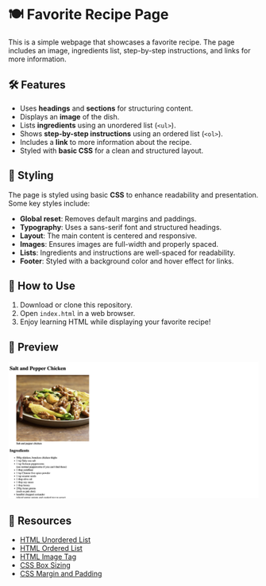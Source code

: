 # 🍽️ Favorite Recipe Page

This is a simple webpage that showcases a favorite recipe. The page includes an image, ingredients list, step-by-step instructions, and links for more information.

## 🛠 Features

- Uses **headings** and **sections** for structuring content.
- Displays an **image** of the dish.
- Lists **ingredients** using an unordered list (`<ul>`).
- Shows **step-by-step instructions** using an ordered list (`<ol>`).
- Includes a **link** to more information about the recipe.
- Styled with **basic CSS** for a clean and structured layout.

## 🎨 Styling

The page is styled using basic **CSS** to enhance readability and presentation. Some key styles include:

- **Global reset**: Removes default margins and paddings.
- **Typography**: Uses a sans-serif font and structured headings.
- **Layout**: The main content is centered and responsive.
- **Images**: Ensures images are full-width and properly spaced.
- **Lists**: Ingredients and instructions are well-spaced for readability.
- **Footer**: Styled with a background color and hover effect for links.

## 🚀 How to Use

1. Download or clone this repository.
2. Open `index.html` in a web browser.
3. Enjoy learning HTML while displaying your favorite recipe!

## 📸 Preview

![Recipe Screenshot](images/screenshot-recipePage.png)

## 🔗 Resources

- [HTML Unordered List](https://developer.mozilla.org/en-US/docs/Web/HTML/Element/ul)
- [HTML Ordered List](https://developer.mozilla.org/en-US/docs/Web/HTML/Element/ol)
- [HTML Image Tag](https://developer.mozilla.org/en-US/docs/Web/HTML/Element/img)
- [CSS Box Sizing](https://developer.mozilla.org/en-US/docs/Web/CSS/box-sizing)
- [CSS Margin and Padding](https://developer.mozilla.org/en-US/docs/Web/CSS/margin)

